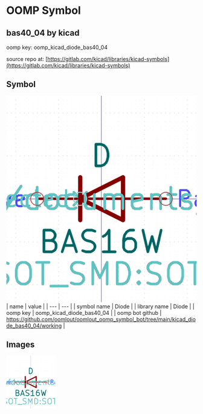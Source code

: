# OOMP Symbol  
## bas40_04  by kicad  
  
oomp key: oomp_kicad_diode_bas40_04  
  
source repo at: [https://gitlab.com/kicad/libraries/kicad-symbols](https://gitlab.com/kicad/libraries/kicad-symbols)  
## Symbol  
  
[![working.png](working_600.png)](working.png)  
| name | value | 
| --- | --- | 
| symbol name | Diode | 
| library name | Diode | 
| oomp key | oomp_kicad_diode_bas40_04 | 
| oomp bot github | https://github.com/oomlout/oomlout_oomp_symbol_bot/tree/main/kicad_diode_bas40_04/working | 
## Images  
  
[![working.png](working_140.png)](working.png)  
